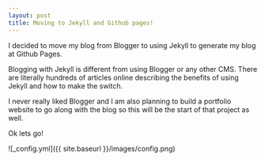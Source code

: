 ```yaml
---
layout: post
title: Moving to Jekyll and Github pages!
---
```


I decided to move my blog from Blogger to using Jekyll to generate my blog at Github Pages.

Blogging with Jekyll is different from using Blogger or any other CMS. There are literally hundreds of articles online describing the benefits of using Jekyll and how to make the switch.

I never really liked Blogger and I am also planning to build a portfolio website to go along with the blog so this will be the start of that project as well.

Ok lets go!



![_config.yml]({{ site.baseurl }}/images/config.png)
